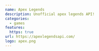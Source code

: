 ```yaml
---
name: Apex Legends
description: Unofficial apex legends API!
categories:
  - games
features:
  https: true
url: https://apexlegendsapi.com/
logo: apex.png
---
```

